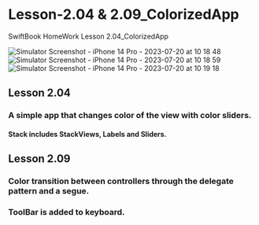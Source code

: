 # Lesson-2.04 & 2.09_ColorizedApp
SwiftBook HomeWork Lesson 2.04_ColorizedApp

![Simulator Screenshot - iPhone 14 Pro - 2023-07-20 at 10 18 48](https://github.com/yur4kur/Lesson-2.04_ColorPicker/assets/105720427/ca46b0eb-4687-4916-92cc-5be6606cdc82)
![Simulator Screenshot - iPhone 14 Pro - 2023-07-20 at 10 18 59](https://github.com/yur4kur/Lesson-2.04_ColorPicker/assets/105720427/74333c50-4c27-47cc-a397-1d876c5a24b9)
![Simulator Screenshot - iPhone 14 Pro - 2023-07-20 at 10 19 18](https://github.com/yur4kur/Lesson-2.04_ColorPicker/assets/105720427/2de84d4c-84d4-4212-bb8a-4690c42b24fa)




## Lesson 2.04
### A simple app that changes color of the view with color sliders.
#### Stack includes StackViews, Labels and Sliders.

## Lesson 2.09
### Color transition between controllers through the delegate pattern and a segue.
### ToolBar is added to keyboard.
